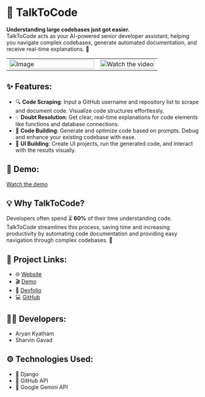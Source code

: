 # 🚀 **TalkToCode** 

**Understanding large codebases just got easier.**  
TalkToCode acts as your AI-powered senior developer assistant, helping you navigate complex codebases, generate automated documentation, and receive real-time explanations. 🎯

<div align="center">

<table>
  <tr>
    <td width="60%">
      <img src="https://github.com/user-attachments/assets/abf47ac1-088f-46e7-961f-155d8bc1b0aa" alt="Image" style="width:100%;"/>
    </td>
    <td width="40%">
      <a href="https://github.com/user-attachments/assets/b8863847-d89c-4bf6-912a-2b9c5b065774">
        <img src="https://github.com/user-attachments/assets/b8863847-d89c-4bf6-912a-2b9c5b065774" alt="Watch the video" style="width:100%;"/>
      </a>
    </td>
  </tr>
</table>

</div>


## ✨ Features:
- 🔍 **Code Scraping**: Input a GitHub username and repository list to scrape and document code. Visualize code structures effortlessly.
- 💡 **Doubt Resolution**: Get clear, real-time explanations for code elements like functions and database connections.
- 🔨 **Code Building**: Generate and optimize code based on prompts. Debug and enhance your existing codebase with ease.
- 🎨 **UI Building**: Create UI projects, run the generated code, and interact with the results visually.

## 🎥 Demo:  
[Watch the demo](https://github.com/user-attachments/assets/4e98523a-a47d-46cf-81ac-8cbbcad2fb95)

## 💡 **Why TalkToCode?**
Developers often spend ⏳ **60%** of their time understanding code. TalkToCode streamlines this process, saving time and increasing productivity by automating code documentation and providing easy navigation through complex codebases. 🚀

## 🔗 Project Links:
- 🌐 [Website](https://genai-apac.el.r.appspot.com/)
- 🎬 [Demo](https://www.loom.com/share/e0ddeda326e048eb8923df859a6a00ba?sid=b5ff1808-b8e1-45f7-ab61-008dd0853f1c)
- 🏅 [Devfolio](https://devfolio.co/projects/talktocode-0a26)
- 💻 [GitHub](https://github.com/ARYANK-08/codeai)

## 👨‍💻 Developers:
- Aryan Kyatham
- Sharvin Gavad

## ⚙️ Technologies Used:
- 🐍 Django
- 🐙 GitHub API
- 🤖 Google Gemini API

